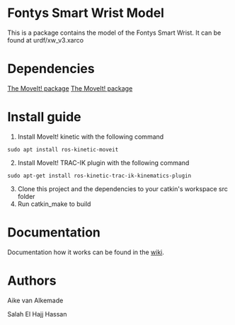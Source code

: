
Fontys Smart Wrist Model
=====================================================================

This is a package contains the model of the Fontys Smart Wrist. 
It can be found at urdf/xw_v3.xarco

Dependencies
=====================================================================
[The MoveIt! package](https://github.com/fontyssmartwrist/moveit_smart_wrist)
[The MoveIt! package](https://github.com/fontyssmartwrist/moveit_smart_wrist)

Install guide
=====================================================================
   1) Install MoveIt! kinetic with the following command

	sudo apt install ros-kinetic-moveit

   2) Install MoveIt! TRAC-IK plugin with the following command

	sudo apt-get install ros-kinetic-trac-ik-kinematics-plugin

   3) Clone this project and the dependencies to your catkin's workspace src folder
   4) Run catkin_make to build 
   
Documentation
=====================================================================
Documentation how it works can be found in the [wiki](https://github.com/fontyssmartwrist/smart_movement/wiki).

Authors
=====================================================================
Aike van Alkemade 

Salah El Hajj Hassan

